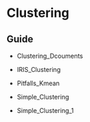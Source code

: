 # Clustering

## Guide

* Clustering_Dcouments

* IRIS_Clustering

* Pitfalls_Kmean

* Simple_Clustering

* Simple_Clustering_1


